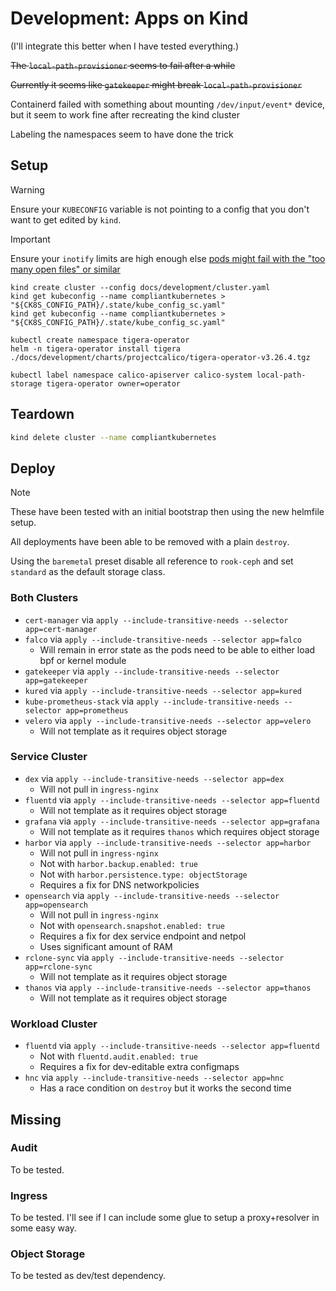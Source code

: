 # Development: Apps on Kind

(I'll integrate this better when I have tested everything.)

~~The `local-path-provisioner` seems to fail after a while~~

~~Currently it seems like `gatekeeper` might break `local-path-provisioner`~~

Containerd failed with something about mounting `/dev/input/event*` device, but it seem to work fine after recreating the kind cluster

Labeling the namespaces seem to have done the trick

## Setup

> [!warning]
> Ensure your `KUBECONFIG` variable is not pointing to a config that you don't want to get edited by `kind`.

> [!important]
> Ensure your `inotify` limits are high enough else [pods might fail with the "too many open files" or similar](https://kind.sigs.k8s.io/docs/user/known-issues/#pod-errors-due-to-too-many-open-files)

```
kind create cluster --config docs/development/cluster.yaml
kind get kubeconfig --name compliantkubernetes > "${CK8S_CONFIG_PATH}/.state/kube_config_sc.yaml"
kind get kubeconfig --name compliantkubernetes > "${CK8S_CONFIG_PATH}/.state/kube_config_sc.yaml"

kubectl create namespace tigera-operator
helm -n tigera-operator install tigera ./docs/development/charts/projectcalico/tigera-operator-v3.26.4.tgz

kubectl label namespace calico-apiserver calico-system local-path-storage tigera-operator owner=operator
```

## Teardown

```sh
kind delete cluster --name compliantkubernetes
```

## Deploy

> [!note]
> These have been tested with an initial bootstrap then using the new helmfile setup.
>
> All deployments have been able to be removed with a plain `destroy`.

Using the `baremetal` preset disable all reference to `rook-ceph` and set `standard` as the default storage class.

### Both Clusters

- `cert-manager` via `apply --include-transitive-needs --selector app=cert-manager`
- `falco` via `apply --include-transitive-needs --selector app=falco`
  - Will remain in error state as the pods need to be able to either load bpf or kernel module
- `gatekeeper` via `apply --include-transitive-needs --selector app=gatekeeper`
- `kured` via `apply --include-transitive-needs --selector app=kured`
- `kube-prometheus-stack` via `apply --include-transitive-needs --selector app=prometheus`
- `velero` via `apply --include-transitive-needs --selector app=velero`
  - Will not template as it requires object storage

### Service Cluster

- `dex` via `apply --include-transitive-needs --selector app=dex`
  - Will not pull in `ingress-nginx`
- `fluentd` via `apply --include-transitive-needs --selector app=fluentd`
  - Will not template as it requires object storage
- `grafana` via `apply --include-transitive-needs --selector app=grafana`
  - Will not template as it requires `thanos` which requires  object storage
- `harbor` via `apply --include-transitive-needs --selector app=harbor`
  - Will not pull in `ingress-nginx`
  - Not with `harbor.backup.enabled: true`
  - Not with `harbor.persistence.type: objectStorage`
  - Requires a fix for DNS networkpolicies
- `opensearch` via `apply --include-transitive-needs --selector app=opensearch`
  - Will not pull in `ingress-nginx`
  - Not with `opensearch.snapshot.enabled: true`
  - Requires a fix for dex service endpoint and netpol
  - Uses significant amount of RAM
- `rclone-sync` via `apply --include-transitive-needs --selector app=rclone-sync`
  - Will not template as it requires object storage
- `thanos` via `apply --include-transitive-needs --selector app=thanos`
  - Will not template as it requires object storage

### Workload Cluster

- `fluentd` via `apply --include-transitive-needs --selector app=fluentd`
  - Not with `fluentd.audit.enabled: true`
  - Requires a fix for dev-editable extra configmaps
- `hnc` via `apply --include-transitive-needs --selector app=hnc`
  - Has a race condition on `destroy` but it works the second time

## Missing

### Audit

To be tested.

### Ingress

To be tested.
I'll see if I can include some glue to setup a proxy+resolver in some easy way.

### Object Storage

To be tested as dev/test dependency.
